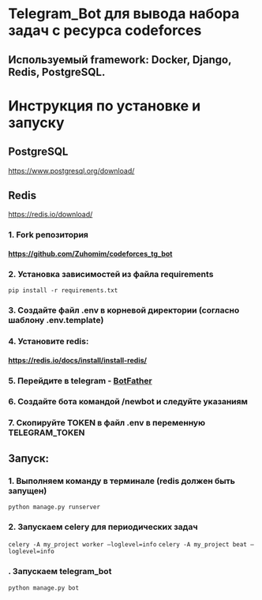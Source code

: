 # Telegram_Bot для вывода набора задач с ресурса codeforces

## Используемый framework: Docker, Django, Redis, PostgreSQL.

# Инструкция по установке и запуску

## PostgreSQL
https://www.postgresql.org/download/

## Redis
https://redis.io/download/

### 1. Fork репозитория 
#### https://github.com/Zuhomim/codeforces_tg_bot
### 2. Установка зависимостей из файла requirements
```pip install -r requirements.txt```
### 3. Создайте файл .env в корневой директории (согласно шаблону .env.template)
### 4. Установите redis:
#### https://redis.io/docs/install/install-redis/
### 5. Перейдите в telegram - [BotFather](https://t.me/BotFather)
### 6. Создайте бота командой /newbot и следуйте указаниям
### 7. Скопируйте TOKEN в файл .env в переменную TELEGRAM_TOKEN

## Запуск:
### 1. Выполняем команду в терминале (redis должен быть запущен)
```python manage.py runserver```
### 2. Запускаем celery для периодических задач
```celery -A my_project worker —loglevel=info```
```celery -A my_project beat —loglevel=info```
### . Запускаем telegram_bot
```python manage.py bot```